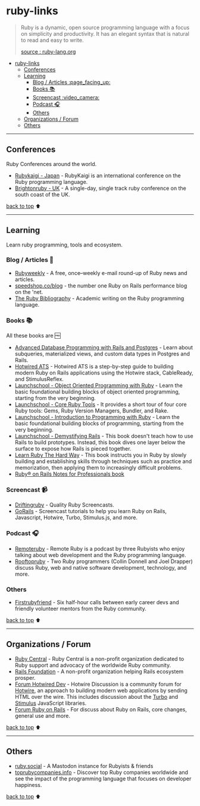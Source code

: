 # ruby-links

> Ruby is a dynamic, open source programming language with a focus on simplicity and productivity. It has an elegant syntax that is natural to read and easy to write.
>
> [source : ruby-lang.org]([Ruby](https://www.ruby-lang.org/en/))

- [ruby-links](#ruby-links)
  - [Conferences](#conferences)
  - [Learning](#learning)
    - [Blog / Articles :page\_facing\_up:](#blog--articles-page_facing_up)
    - [Books :books:](#books-books)
    - [Screencast :video\_camera:](#screencast-video_camera)
    - [Podcast :headphones:](#podcast-headphones)
    - [Others](#others)
  - [Organizations / Forum](#organizations--forum)
  - [Others](#others-1)

---

## Conferences
Ruby Conferences around the world.
- [Rubykaigi - Japan](https://rubykaigi.org) - RubyKaigi is an international conference on the Ruby programming language.
- [Brightonruby - UK](https://brightonruby.com/) - A single-day, single track ruby conference on the south coast of the UK.

[back to top](#ruby-links) :arrow_up:

---

## Learning
Learn ruby programming, tools and ecosystem.

### Blog / Articles :page_facing_up:
- [Rubyweekly](https://rubyweekly.com/) - A free, once–weekly e-mail round-up of Ruby news and articles.
- [speedshop.co/blog](https://www.speedshop.co/blog/) - the number one Ruby on Rails performance blog on the 'net.
- [The Ruby Bibliography](https://rubybib.org/) - Academic writing on the Ruby programming language.

### Books :books:
All these books are :free:
- [Advanced Database Programming with Rails and Postgres](https://pganalyze.com/ebooks/advanced-database-programming-rails-postgres) - Learn about subqueries, materialized views, and custom data types in Postgres and Rails.
- [Hotwired ATS](https://book.hotwiringrails.com/chapters) - Hotwired ATS is a step-by-step guide to building modern Ruby on Rails applications using the Hotwire stack, CableReady, and StimulusReflex.
- [Launchschool - Object Oriented Programming with Ruby](https://launchschool.com/books/oo_ruby) - Learn the basic foundational building blocks of object oriented programming, starting from the very beginning.
- [Launchschool - Core Ruby Tools](https://launchschool.com/books/core_ruby_tools) - It provides a short tour of four core Ruby tools: Gems, Ruby Version Managers, Bundler, and Rake.
- [Launchschool - Introduction to Programming with Ruby](https://launchschool.com/books/ruby) - Learn the basic foundational building blocks of programming, starting from the very beginning.
- [Launchschool - Demystifying Rails](https://launchschool.com/books/demystifying_rails) - This book doesn't teach how to use Rails to build prototypes. Instead, this book dives one layer below the surface to expose how Rails is pieced together.
- [Learn Ruby The Hard Way](https://learnrubythehardway.org/book/) - This book instructs you in Ruby by slowly building and establishing skills through techniques such as practice and memorization, then applying them to increasingly difficult problems.
- [Ruby® on Rails Notes for Professionals book](https://books.goalkicker.com/RubyOnRailsBook/)

### Screencast :video_camera:
- [Driftingruby](https://www.driftingruby.com/) - Quality Ruby Screencasts.
- [GoRails](https://gorails.com/) - Screencast tutorials to help you learn Ruby on Rails, Javascript, Hotwire, Turbo, Stimulus.js, and more.

### Podcast :headphones:
- [Remoteruby](https://remoteruby.com/) - Remote Ruby is a podcast by three Rubyists who enjoy talking about web development and the Ruby programming language.
- [Rooftopruby](https://www.rooftopruby.com/) - Two Ruby programmers (Collin Donnell and Joel Drapper) discuss Ruby, web and native software development, technology, and more.

### Others
- [Firstrubyfriend](https://firstrubyfriend.org/) - Six half-hour calls between early career devs and friendly volunteer mentors from the Ruby community.

[back to top](#ruby-links) :arrow_up:

---

## Organizations / Forum
- [Ruby Central](https://rubycentral.org/) - Ruby Central is a non-profit organization dedicated to Ruby support and advocacy of the worldwide Ruby community.
- [Rails Foundation](https://rubyonrails.org/foundation) - A non-profit organization helping Rails ecosystem prosper.
- [Forum Hotwired Dev](https://discuss.hotwired.dev/) - Hotwire Discussion is a community forum for [Hotwire](https://hotwired.dev/), an approach to building modern web applications by sending HTML over the wire. This includes discussion about the [Turbo](https://turbo.hotwired.dev/) and [Stimulus](https://stimulus.hotwired.dev/) JavaScript libraries.
- [Forum Ruby on Rails](https://discuss.rubyonrails.org/) - For discuss about Ruby on Rails, core changes, general use and more.

[back to top](#ruby-links) :arrow_up:

---

## Others
- [ruby.social](https://ruby.social) - A Mastodon instance for Rubyists & friends
- [toprubycompanies.info](https://toprubycompanies.info/) - Discover top Ruby companies worldwide and see the impact of the programming language that focuses on developer happiness.

[back to top](#ruby-links) :arrow_up:
